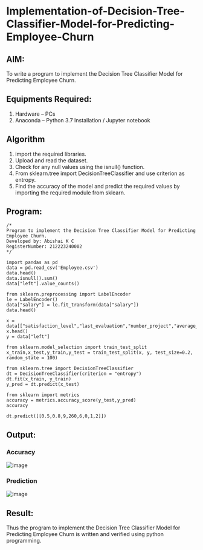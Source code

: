 # Implementation-of-Decision-Tree-Classifier-Model-for-Predicting-Employee-Churn

## AIM:
To write a program to implement the Decision Tree Classifier Model for Predicting Employee Churn.

## Equipments Required:
1. Hardware – PCs
2. Anaconda – Python 3.7 Installation / Jupyter notebook

## Algorithm
1. import the required libraries.
2. Upload and read the dataset.
3. Check for any null values using the isnull() function.
4. From sklearn.tree import DecisionTreeClassifier and use criterion as entropy.
5. Find the accuracy of the model and predict the required values by importing the required module from sklearn.

## Program:
```
/*
Program to implement the Decision Tree Classifier Model for Predicting Employee Churn.
Developed by: Abishai K C
RegisterNumber: 212223240002
*/

import pandas as pd
data = pd.read_csv('Employee.csv')
data.head()
data.isnull().sum()
data["left"].value_counts()

from sklearn.preprocessing import LabelEncoder
le = LabelEncoder()
data["salary"] = le.fit_transform(data["salary"])
data.head()

x = data[["satisfaction_level","last_evaluation","number_project","average_montly_hours","time_spend_company","Work_accident","promotion_last_5years","salary"]]
x.head()
y = data["left"]

from sklearn.model_selection import train_test_split
x_train,x_test,y_train,y_test = train_test_split(x, y, test_size=0.2, random_state = 100)

from sklearn.tree import DecisionTreeClassifier
dt = DecisionTreeClassifier(criterion = "entropy")
dt.fit(x_train, y_train)
y_pred = dt.predict(x_test)

from sklearn import metrics
accuracy = metrics.accuracy_score(y_test,y_pred)
accuracy

dt.predict([[0.5,0.8,9,260,6,0,1,2]])
```

## Output:

### Accuracy

![image](https://github.com/user-attachments/assets/b6f3613b-90f6-4338-9b17-2e3933b4c7fa)


### Prediction

![image](https://github.com/user-attachments/assets/e5154bab-fcd7-4d5d-9921-7d416f0a8e94)

## Result:
Thus the program to implement the  Decision Tree Classifier Model for Predicting Employee Churn is written and verified using python programming.
